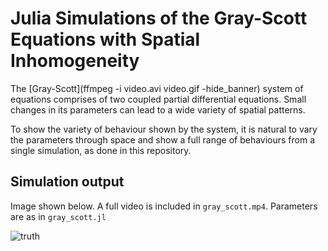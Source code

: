 # Julia Simulations of the Gray-Scott Equations with Spatial Inhomogeneity

The [Gray-Scott](ffmpeg -i video.avi video.gif -hide_banner) system of
equations comprises of two coupled partial differential equations. Small
changes in its parameters can lead to a wide variety of spatial patterns.

To show the variety of behaviour shown by the system, it is natural to vary the
parameters through space and show a full range of behaviours from a single
simulation, as done in this repository.

## Simulation output

Image shown below. A full video is included in `gray_scott.mp4`. Parameters are as in `gray_scott.jl`

![truth](a/raw/b/gray_scott.jpg "Ground Truth")

